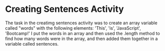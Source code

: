 # Creating Sentences Activity
The task in the creatimg sentences activity was to create an array variable called "words" with the following elements: 'This', 'is', 'JavaScript', 'Bootcamp!' I put the words in an array and then used the .length method to find how many words were in the array, and then added them together in a variable called sentences.